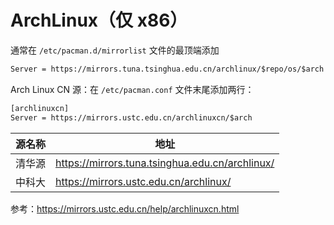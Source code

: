 # ArchLinux（仅 x86）

通常在 `/etc/pacman.d/mirrorlist` 文件的最顶端添加

```txt
Server = https://mirrors.tuna.tsinghua.edu.cn/archlinux/$repo/os/$arch
```

Arch Linux CN 源：在 `/etc/pacman.conf` 文件末尾添加两行：

```txt
[archlinuxcn]
Server = https://mirrors.ustc.edu.cn/archlinuxcn/$arch
```

源名称 | 地址
----- | ---
清华源 | <https://mirrors.tuna.tsinghua.edu.cn/archlinux/>
中科大 | <https://mirrors.ustc.edu.cn/archlinux/>

参考：<https://mirrors.ustc.edu.cn/help/archlinuxcn.html>
